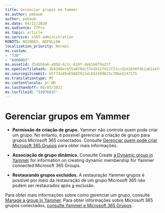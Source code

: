 ```yaml
---
title: Gerenciar grupos em Yammer
ms.author: pebaum
author: pebaum
ms.date: 04/21/2020
ms.audience: ITPro
ms.topic: article
ms.service: o365-administration
ROBOTS: NOINDEX, NOFOLLOW
localization_priority: Normal
ms.custom:
- "720"
- "6000003"
ms.assetid: 254b58a6-a85d-4c1c-b19f-de61b8f9a227
ms.openlocfilehash: 3b4348ecb55a8f0dc57e1b51f913f21ccd2e2830fd62a81e4f47a77ef371a226
ms.sourcegitcommit: b5f7da89a650d2915dc652449623c78be6247175
ms.translationtype: MT
ms.contentlocale: pt-BR
ms.lasthandoff: 08/05/2021
ms.locfileid: "53976637"
---
```

# <a name="manage-groups-in-yammer"></a>Gerenciar grupos em Yammer

- **Permissão de criação de grupo.** Yammer não controla quem pode criar um grupo. No entanto, é possível gerenciar a criação de grupo para grupos Microsoft 365 conectados. Consulte [Gerenciar quem pode criar Microsoft 365 Grupos](https://docs.microsoft.com/microsoft-365/admin/create-groups/manage-creation-of-groups) para obter mais informações.

- **Associação de grupo dinâmica.** Consulte Create [a Dynamic group in Yammer](https://docs.microsoft.com/yammer/manage-yammer-groups/create-a-dynamic-group) for information on creating dynamic membership for Yammer connected Microsoft 365 Groups.

- **Restaurando grupos excluídos.** A restauração Yammer grupos é possível por meio da restauração de um grupo Microsoft 365 não podem ser restaurados após [a](https://docs.microsoft.com/microsoft-365/admin/create-groups/restore-deleted-group) exclusão.

Para obter mais informações sobre como gerenciar um grupo, consulte [Manage a group in Yammer](https://support.office.com/article/Manage-a-group-in-Yammer-6e05c6d6-5548-4c88-89cd-e6757a514ef2). Para obter informações sobre Microsoft 365 grupos conectados, [consulte Yammer e Microsoft 365 Grupos](https://docs.microsoft.com/yammer/manage-yammer-groups/yammer-and-office-365-groups).
  